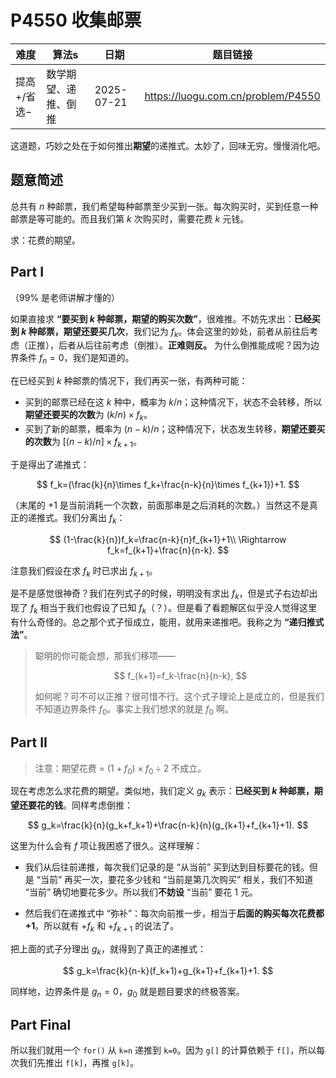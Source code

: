 # P4550 收集邮票
| 难度      | 算法s        | 日期         | 题目链接                               |
| ------- | ---------- | ---------- | ---------------------------------- |
| 提高+/省选− | 数学期望、递推、倒推 | 2025-07-21 | https://luogu.com.cn/problem/P4550 |

这道题，巧妙之处在于如何推出**期望**的递推式。太妙了，回味无穷。慢慢消化吧。

## 题意简述

总共有 $n$ 种邮票，我们希望每种邮票至少买到一张。每次购买时，买到任意一种邮票是等可能的。而且我们第 $k$ 次购买时，需要花费 $k$ 元钱。

求：花费的期望。

## Part I

（$99\%$ 是老师讲解才懂的）

如果直接求 **“要买到 $k$ 种邮票，期望的购买次数”**，很难推。不妨先求出：**已经买到 $k$ 种邮票，期望还要买几次**，我们记为 $f_k$。体会这里的妙处，前者从前往后考虑（正推），后者从后往前考虑（倒推）。**正难则反。** 为什么倒推能成呢？因为边界条件 $f_n=0$，我们是知道的。

在已经买到 $k$ 种邮票的情况下，我们再买一张，有两种可能：

- 买到的邮票已经在这 $k$ 种中，概率为 $k/n$；这种情况下，状态不会转移，所以**期望还要买的次数**为 $(k/n)\times f_k$。
- 买到了新的邮票，概率为 $(n-k)/n$；这种情况下，状态发生转移，**期望还要买的次数**为 $[(n-k)/n]\times f_{k+1}$。

于是得出了递推式：

$$
f_k=(\frac{k}{n}\times f_k+\frac{n-k}{n}\times f_{k+1})+1.
$$

（末尾的 $+1$ 是当前消耗一个次数，前面那串是之后消耗的次数。）当然这不是真正的递推式。我们分离出 $f_k$：

$$
(1-\frac{k}{n})f_k=\frac{n-k}{n}f_{k+1}+1\\
\Rightarrow f_k=f_{k+1}+\frac{n}{n-k}.
$$

注意我们假设在求 $f_k$ 时已求出 $f_{k+1}$。

是不是感觉很神奇？我们在列式子的时候，明明没有求出 $f_k$，但是式子右边却出现了 $f_k$ 相当于我们也假设了已知 $f_k$（？）。但是看了看题解区似乎没人觉得这里有什么奇怪的。总之那个式子恒成立，能用，就用来递推吧。我称之为 **“递归推式法”**。

> 聪明的你可能会想，那我们移项——
> 
> $$
> f_{k+1}=f_k-\frac{n}{n-k},
> $$
> 
> 如何呢？可不可以正推？很可惜不行。这个式子理论上是成立的，但是我们不知道边界条件 $f_0$。事实上我们想求的就是 $f_0$ 啊。

## Part II

> 注意：期望花费 = $(1+f_0)\times f_0\div2$ 不成立。

现在考虑怎么求花费的期望。类似地，我们定义 $g_k$ 表示：**已经买到 $k$ 种邮票，期望还要花的钱**。同样考虑倒推：

$$
g_k=\frac{k}{n}(g_k+f_k+1)+\frac{n-k}{n}(g_{k+1}+f_{k+1}+1).
$$

这里为什么会有 $f$ 项让我困惑了很久。这样理解：

- 我们从后往前递推，每次我们记录的是 “从当前” 买到达到目标要花的钱。但是 “当前” 再买一次，要花多少钱和 “当前是第几次购买” 相关，我们不知道 “当前” 确切地要花多少。所以我们**不妨设** “当前” 要花 $1$ 元。

- 然后我们在递推式中 “弥补”：每次向前推一步，相当于**后面的购买每次花费都 $+1$**。所以就有 $+f_k$ 和 $+f_{k+1}$ 的说法了。

把上面的式子分理出 $g_k$，就得到了真正的递推式：

$$
g_k=\frac{k}{n-k}(f_k+1)+g_{k+1}+f_{k+1}+1.
$$

同样地，边界条件是 $g_n=0$，$g_0$ 就是题目要求的终极答案。

## Part Final

所以我们就用一个 `for()` 从 `k=n` 递推到 `k=0`。因为 `g[]` 的计算依赖于 `f[]`，所以每次我们先推出 `f[k]`，再推 `g[k]`。
